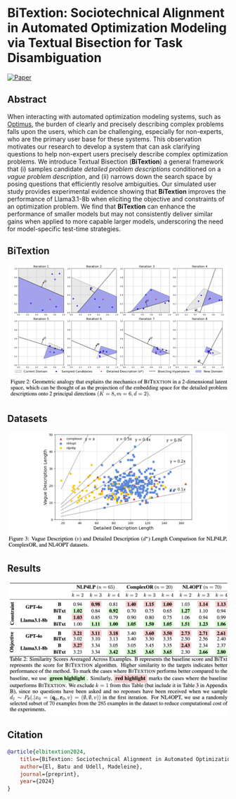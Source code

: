 # BiTextion: Sociotechnical Alignment in Automated Optimization Modeling via Textual Bisection for Task Disambiguation
[![Paper](https://img.shields.io/badge/Paper-007ACC?style=for-the-badge&labelColor=007ACC)](https://github.com/batu-el/bitextion/blob/main/bitextion_paper.pdf)

## Abstract
When interacting with automated optimization modeling systems, such as [Optimus](https://arxiv.org/abs/2310.06116), the burden of clearly and precisely describing complex problems falls upon the users, which can be challenging, especially for non-experts, who are the primary user base for these systems. This observation motivates our research to develop a system that can ask clarifying questions to help non-expert users precisely describe complex optimization problems. We introduce Textual Bisection (**BiTextion**) a general framework that (i) samples candidate *detailed problem descriptions* conditioned on a *vague problem description*, and (ii) narrows down the search space by posing questions that efficiently resolve ambiguities. Our simulated user study provides experimental evidence showing that  **BiTextion**  improves the performance of Llama3.1-8b when eliciting the objective and constraints of an optimization problem. We find that **BiTextion**  can enhance the performance of smaller models but may not consistently deliver similar gains when applied to more capable larger models, underscoring the need for model-specific test-time strategies.

## BiTextion
![Alt text](assets/bitextion.png)

## Datasets
![Alt text](assets/datasets.png)

## Results
![Alt text](assets/results.png)

## Citation
```bibtex
@article{elbitextion2024,
    title={BiTextion: Sociotechnical Alignment in Automated Optimization Modeling via Textual Bisection for Task Disambiguation},
    author={El, Batu and Udell, Madeleine},
    journal={preprint},
    year={2024}
}

